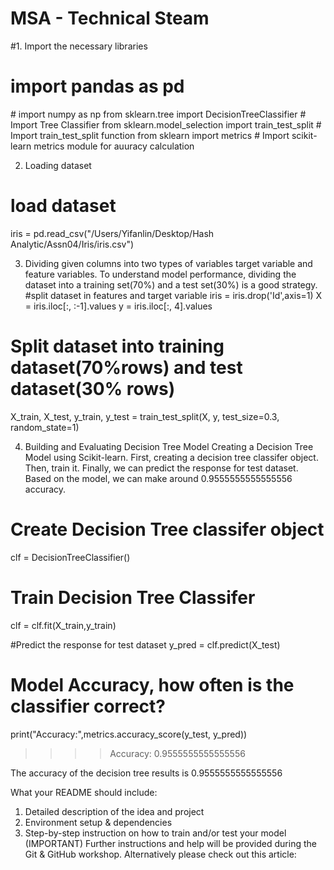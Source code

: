 # MSA - Technical Steam

#1. Import the necessary libraries
<h1/>import pandas as pd </h1>
# import numpy as np
from sklearn.tree import DecisionTreeClassifier  # Import Tree Classifier
from sklearn.model_selection import train_test_split # Import train_test_split function
from sklearn import metrics # Import scikit-learn metrics module for auuracy calculation

2.	Loading dataset 
# load dataset
iris = pd.read_csv("/Users/Yifanlin/Desktop/Hash Analytic/Assn04/Iris/iris.csv")

3.	Dividing given columns into two types of variables target variable and feature variables. To understand model performance, dividing the dataset into a training set(70%) and a test set(30%) is a good strategy.
#split dataset in features and target variable
iris = iris.drop('Id',axis=1)
X = iris.iloc[:, :-1].values
y = iris.iloc[:, 4].values

# Split dataset into training dataset(70%rows) and test dataset(30% rows)
X_train, X_test, y_train, y_test = train_test_split(X, y, test_size=0.3, random_state=1)

4.	Building  and Evaluating Decision Tree Model
Creating a Decision Tree Model using Scikit-learn. First, creating a decision tree classifer object. Then, train it. Finally, we can predict the response for test dataset. Based on the model, we can make around 0.9555555555555556 accuracy.
# Create Decision Tree classifer object
clf = DecisionTreeClassifier()

# Train Decision Tree Classifer
clf = clf.fit(X_train,y_train)

#Predict the response for test dataset
y_pred = clf.predict(X_test)

# Model Accuracy, how often is the classifier correct?
print("Accuracy:",metrics.accuracy_score(y_test, y_pred))

>>>> Accuracy: 0.9555555555555556
	
The accuracy of the decision tree results is 0.9555555555555556


What your README should include: 
1.	Detailed description of the idea and project
2.	Environment setup & dependencies 
3.	Step-by-step instruction on how to train and/or test your model (IMPORTANT) 
Further instructions and help will be provided during the Git & GitHub workshop. 
Alternatively please check out this article: 

